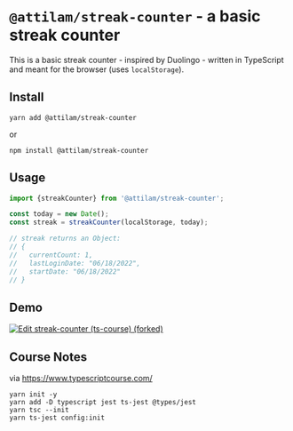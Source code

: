 # `@attilam/streak-counter` - a basic streak counter

This is a basic streak counter - inspired by Duolingo - written in TypeScript and meant for the browser (uses `localStorage`).

## Install

```shell
yarn add @attilam/streak-counter
```

or

```shell
npm install @attilam/streak-counter
```

## Usage

```ts
import {streakCounter} from '@attilam/streak-counter';

const today = new Date();
const streak = streakCounter(localStorage, today);

// streak returns an Object:
// {
//   currentCount: 1,
//   lastLoginDate: "06/18/2022",
//   startDate: "06/18/2022"
// }
```

## Demo

[![Edit streak-counter (ts-course) (forked)](https://codesandbox.io/static/img/play-codesandbox.svg)](https://codesandbox.io/s/streak-counter-ts-course-forked-6zhyxg?fontsize=14&hidenavigation=1&theme=dark)

## Course Notes

via https://www.typescriptcourse.com/

```shell
yarn init -y
yarn add -D typescript jest ts-jest @types/jest
yarn tsc --init
yarn ts-jest config:init
```
